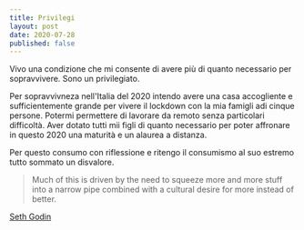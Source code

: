```yaml
---
title: Privilegi
layout: post
date: 2020-07-28
published: false
---
```


Vivo una condizione che mi consente di avere più di quanto necessario per sopravvivere. Sono un privilegiato.

Per sopravvivneza nell'Italia del 2020 intendo avere una casa accogliente e sufficientemente grande per vivere il lockdown con la mia famigli adi cinque persone.
Potermi permettere di lavorare da remoto senza particolari difficoltà.
Aver dotato tutti mii figli di quanto necessario per poter affronare in questo 2020 una maturità e un alaurea a distanza.

Per questo consumo con riflessione e ritengo il consumismo al suo estremo tutto sommato un disvalore.

> Much of this is driven by the need to squeeze more and more stuff into a narrow pipe combined with a cultural desire for more instead of better.


[Seth Godin](https://seths.blog/2020/07/deliberately-lo-fi/)



